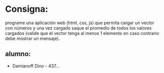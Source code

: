 # Consigna:

programe una aplicación web (html, css, js) que permita cargar un
vector con números y una vez cargado saque el promedio
de todos los valores cargados (valide que el vector tenga al menos
1 elemento en caso contrario debe mostrar un mensaje).

## alumno:
- Damianoff Dino - 437...